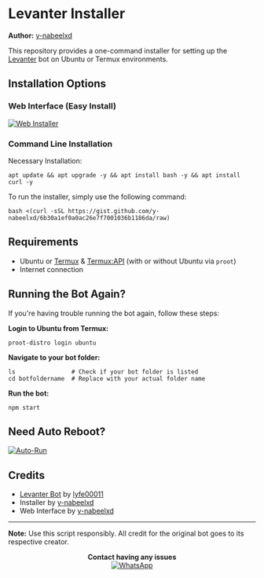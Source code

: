 # Levanter Installer

**Author:** [y-nabeelxd](https://github.com/y-nabeelxd)

This repository provides a one-command installer for setting up the [Levanter](https://github.com/lyfe00011/levanter) bot on Ubuntu or Termux environments.

## Installation Options

### Web Interface (Easy Install)
[![Web Installer](https://img.shields.io/badge/🌐%20WEB%20INSTALLER-CLICK%20HERE-blue?style=for-the-badge)](https://your-web-installer-link.com)

### Command Line Installation
Necessary Installation:
```
apt update && apt upgrade -y && apt install bash -y && apt install curl -y
```

To run the installer, simply use the following command:
```
bash <(curl -sSL https://gist.github.com/y-nabeelxd/6b30a1ef0a0ac26e7f7001036b1186da/raw)
```

## Requirements

- Ubuntu or [Termux](https://f-droid.org/repo/com.termux_1021.apk) & [Termux:API](https://f-droid.org/repo/com.termux.api_1000.apk) (with or without Ubuntu via `proot`)
- Internet connection

## Running the Bot Again?

If you're having trouble running the bot again, follow these steps:

**Login to Ubuntu from Termux:**
```
proot-distro login ubuntu
```

**Navigate to your bot folder:**
```
ls                # Check if your bot folder is listed
cd botfoldername  # Replace with your actual folder name
```

**Run the bot:**
```
npm start
```

## Need Auto Reboot?
[![Auto-Run](https://img.shields.io/badge/Auto_Run_Script-Click_Here-important?style=for-the-badge)](https://github.com/y-nabeelxd/Auto-Run-Levanter-Termux-Ubuntu)

## Credits

- [Levanter Bot](https://github.com/lyfe00011/levanter) by [lyfe00011](https://github.com/lyfe00011)
- Installer by [y-nabeelxd](https://github.com/y-nabeelxd)
- Web Interface by [y-nabeelxd](https://github.com/y-nabeelxd)

---

**Note:** Use this script responsibly. All credit for the original bot goes to its respective creator.

<p align="center">
  <b>Contact having any issues</b><br>
  <a href="https://wa.me/917736799273">
    <img src="https://img.shields.io/badge/WhatsApp-Contact_Now-brightgreen?style=for-the-badge&logo=whatsapp" alt="WhatsApp">
  </a>
</p>

